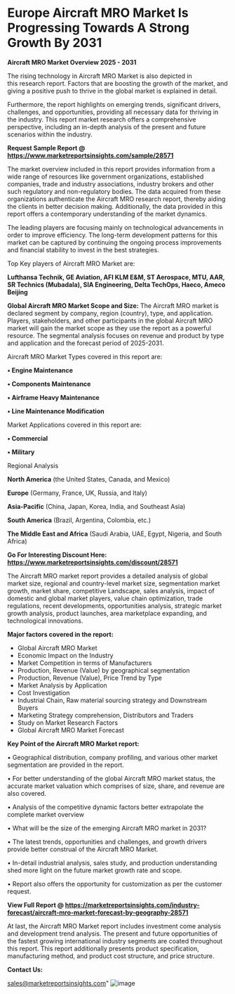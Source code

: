 # Europe Aircraft MRO Market Is Progressing Towards A Strong Growth By 2031

<Strong> Aircraft MRO Market Overview 2025 - 2031</strong>

The rising technology in Aircraft MRO Market is also depicted in this research report. Factors that are boosting the growth of the market, and giving a positive push to thrive in the global market is explained in detail.

Furthermore, the report highlights on emerging trends, significant drivers, challenges, and opportunities, providing all necessary data for thriving in the industry. This report market research offers a comprehensive perspective, including an in-depth analysis of the present and future scenarios within the industry.

<strong>Request Sample Report @ <a href=https://www.marketreportsinsights.com/sample/28571>https://www.marketreportsinsights.com/sample/28571</a></strong>

The market overview included in this report provides information from a wide range of resources like government organizations, established companies, trade and industry associations, industry brokers and other such regulatory and non-regulatory bodies. The data acquired from these organizations authenticate the Aircraft MRO research report, thereby aiding the clients in better decision making. Additionally, the data provided in this report offers a contemporary understanding of the market dynamics.

The leading players are focusing mainly on technological advancements in order to improve efficiency. The long-term development patterns for this market can be captured by continuing the ongoing process improvements and financial stability to invest in the best strategies.

Top Key players of Aircraft MRO Market are:

<strong>Lufthansa Technik, GE Aviation, AFI KLM E&M, ST Aerospace, MTU, AAR, SR Technics (Mubadala), SIA Engineering, Delta TechOps, Haeco, Ameco Beijing</strong>

<strong><b>Global Aircraft MRO Market Scope and Size:</b></strong>
The Aircraft MRO market is declared segment by company, region (country), type, and application. Players, stakeholders, and other participants in the global Aircraft MRO market will gain the market scope as they use the report as a powerful resource. The segmental analysis focuses on revenue and product by type and application and the forecast period of 2025-2031.

Aircraft MRO Market Types covered in this report are:

<strong>• Engine Maintenance

• Components Maintenance

• Airframe Heavy Maintenance

• Line Maintenance Modification</strong>

Market Applications covered in this report are:

<strong>• Commercial

• Military</strong> 

Regional Analysis

<strong>North America</strong> (the United States, Canada, and Mexico)

<strong>Europe</strong> (Germany, France, UK, Russia, and Italy)

<strong>Asia-Pacific</strong> (China, Japan, Korea, India, and Southeast Asia)

<strong>South America</strong> (Brazil, Argentina, Colombia, etc.)

<strong>The Middle East and Africa</strong> (Saudi Arabia, UAE, Egypt, Nigeria, and South Africa)

<strong>Go For Interesting Discount Here: <a href=https://www.marketreportsinsights.com/discount/28571>https://www.marketreportsinsights.com/discount/28571</a></strong>

The Aircraft MRO market report provides a detailed analysis of global market size, regional and country-level market size, segmentation market growth, market share, competitive Landscape, sales analysis, impact of domestic and global market players, value chain optimization, trade regulations, recent developments, opportunities analysis, strategic market growth analysis, product launches, area marketplace expanding, and technological innovations.

<strong><b>Major factors covered in the report:</b></strong>
<ul>
  <li>Global Aircraft MRO Market </li>
  <li>Economic Impact on the Industry</li>
  <li>Market Competition in terms of Manufacturers</li>
  <li>Production, Revenue (Value) by geographical segmentation</li>
  <li>Production, Revenue (Value), Price Trend by Type</li>
  <li>Market Analysis by Application</li>
  <li>Cost Investigation</li>
  <li>Industrial Chain, Raw material sourcing strategy and Downstream Buyers</li>
  <li>Marketing Strategy comprehension, Distributors and Traders</li>
  <li>Study on Market Research Factors</li>
  <li>Global Aircraft MRO Market Forecast</li>
</ul>

<strong><b>Key Point of the Aircraft MRO Market report:</b></strong>

• Geographical distribution, company profiling, and various other market segmentation are provided in the report.

• For better understanding of the global Aircraft MRO market status, the accurate market valuation which comprises of size, share, and revenue are also covered.

• Analysis of the competitive dynamic factors better extrapolate the complete market overview

• What will be the size of the emerging Aircraft MRO market in 2031?

• The latest trends, opportunities and challenges, and growth drivers provide better construal of the Aircraft MRO Market.

• In-detail industrial analysis, sales study, and production understanding shed more light on the future market growth rate and scope.

• Report also offers the opportunity for customization as per the customer request.

<strong><b>View Full Report @ <a href=https://marketreportsinsights.com/industry-forecast/aircraft-mro-market-forecast-by-geography-28571>https://marketreportsinsights.com/industry-forecast/aircraft-mro-market-forecast-by-geography-28571</a></b></strong>


At last, the Aircraft MRO Market report includes investment come analysis and development trend analysis. The present and future opportunities of the fastest growing international industry segments are coated throughout this report. This report additionally presents product specification, manufacturing method, and product cost structure, and price structure.

<strong>Contact Us:</strong>

sales@marketreportsinsights.com"
![image](https://github.com/user-attachments/assets/28a8725e-f0e6-4877-9410-8a3cc2a5ddfd)
